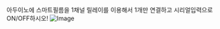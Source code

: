 아두이노에 스마트필름을 1채널 릴레이를 이용해서 1개만 연결하고 시리얼입력으로 ON/OFF하시오!
![Image](https://github.com/user-attachments/assets/25fa808d-fb28-4b82-9fe7-cd770136ca69)
